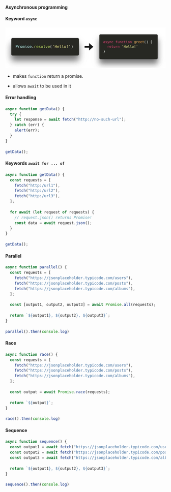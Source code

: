 #### Asynchronous programming

#### Keyword `async`

![](../assets/async-await.jpg)

- makes `function` return a promise.

- allows `await` to be used in it

#### Error handling

```js
async function getData() {
  try {
    let response = await fetch("http://no-such-url");
  } catch (err) {
    alert(err);
  }
}

getData();
```

#### Keywords `await for ... of`

```js
async function getData() {
  const requests = [
    fetch("http:/url1"),
    fetch("http:/url2"),
    fetch("http:/url3"),
  ];

  for await (let request of requests) {
    // request.json() returns Promise!
    const data = await request.json();
  }
}

getData();
```

#### Parallel

```js
async function parallel() {
  const requests = [
    fetch("https://jsonplaceholder.typicode.com/users"),
    fetch("https://jsonplaceholder.typicode.com/posts"),
    fetch("https://jsonplaceholder.typicode.com/albums"),
  ];

  const [output1, output2, output3] = await Promise.all(requests);

  return `${output1}, ${output2}, ${output3}`;
}

parallel().then(console.log)
```

#### Race

```js
async function race() {
  const requests = [
    fetch("https://jsonplaceholder.typicode.com/users"),
    fetch("https://jsonplaceholder.typicode.com/posts"),
    fetch("https://jsonplaceholder.typicode.com/albums"),
  ];

  const output = await Promise.race(requests);

  return `${output}`;
}

race().then(console.log)
```

#### Sequence

```js
async function sequence() {
  const output1 = await fetch("https://jsonplaceholder.typicode.com/users");
  const output2 = await fetch("https://jsonplaceholder.typicode.com/posts");
  const output3 = await fetch("https://jsonplaceholder.typicode.com/albums");

  return `${output1}, ${output2}, ${output3}`;
}

sequence().then(console.log)
```
